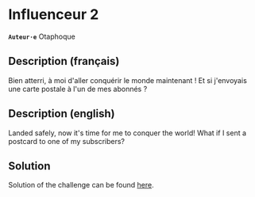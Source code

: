# Influenceur 2

**`Auteur·e`** Otaphoque

## Description (français)

Bien atterri, à moi d'aller conquérir le monde maintenant ! Et si j'envoyais une carte postale à l'un de mes abonnés ?

## Description (english)

Landed safely, now it's time for me to conquer the world! What if I sent a postcard to one of my subscribers?

## Solution

Solution of the challenge can be found [here](solution/).
